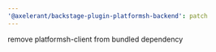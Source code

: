 ```yaml
---
'@axelerant/backstage-plugin-platformsh-backend': patch
---
```


remove platformsh-client from bundled dependency
